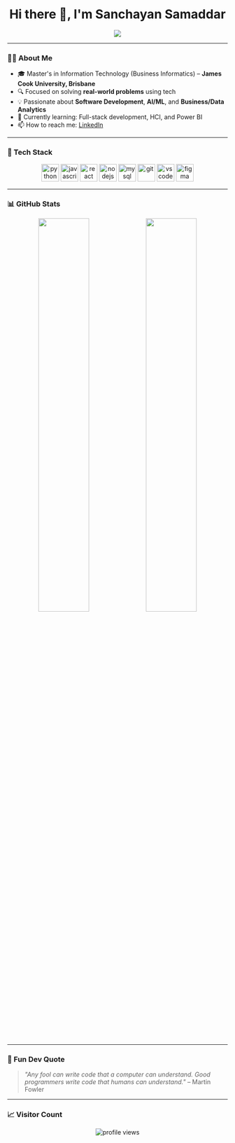 <h1 align="center">Hi there 👋, I'm Sanchayan Samaddar</h1>

<p align="center">
  <img src="https://readme-typing-svg.herokuapp.com/?lines=IT+Graduate+@+JCU;Software+Dev+|+Data+Analytics+Enthusiast;React+%7C+Python+%7C+AI%2FML+Learner;Let’s+Build+Cool+Stuff+Together!&center=true&width=500&height=45&font=Fira%20Code&pause=1000&color=00BFFF" />
</p>

---

### 👨‍💻 About Me
- 🎓 Master's in Information Technology (Business Informatics) – **James Cook University, Brisbane**
- 🔍 Focused on solving **real-world problems** using tech
- 💡 Passionate about **Software Development**, **AI/ML**, and **Business/Data Analytics**
- 🌱 Currently learning: Full-stack development, HCI, and Power BI
- 📫 How to reach me: [LinkedIn](https://www.linkedin.com/in/sanchayan-samaddar)

---

### 🧰 Tech Stack

<p align="center">
  <img src="https://cdn.jsdelivr.net/gh/devicons/devicon/icons/python/python-original.svg" height="40" alt="python" />
  <img src="https://cdn.jsdelivr.net/gh/devicons/devicon/icons/javascript/javascript-original.svg" height="40" alt="javascript" />
  <img src="https://cdn.jsdelivr.net/gh/devicons/devicon/icons/react/react-original.svg" height="40" alt="react" />
  <img src="https://cdn.jsdelivr.net/gh/devicons/devicon/icons/nodejs/nodejs-original.svg" height="40" alt="nodejs" />
  <img src="https://cdn.jsdelivr.net/gh/devicons/devicon/icons/mysql/mysql-original.svg" height="40" alt="mysql" />
  <img src="https://cdn.jsdelivr.net/gh/devicons/devicon/icons/git/git-original.svg" height="40" alt="git" />
  <img src="https://cdn.jsdelivr.net/gh/devicons/devicon/icons/vscode/vscode-original.svg" height="40" alt="vscode" />
  <img src="https://cdn.jsdelivr.net/gh/devicons/devicon/icons/figma/figma-original.svg" height="40" alt="figma" />
</p>

---

### 📊 GitHub Stats

<p align="center">
  <img src="https://github-readme-stats.vercel.app/api?username=sanchayan-samaddar&show_icons=true&theme=react" width="48%" />
  <img src="https://github-readme-streak-stats.herokuapp.com/?user=sanchayan-samaddar&theme=react" width="48%" />
</p>

---

### 🧠 Fun Dev Quote

> *"Any fool can write code that a computer can understand. Good programmers write code that humans can understand."* – Martin Fowler

---

### 📈 Visitor Count

<p align="center">
  <img src="https://komarev.com/ghpvc/?username=sanchayan-samaddar&label=Profile+Views&color=blueviolet&style=flat" alt="profile views" />
</p>
